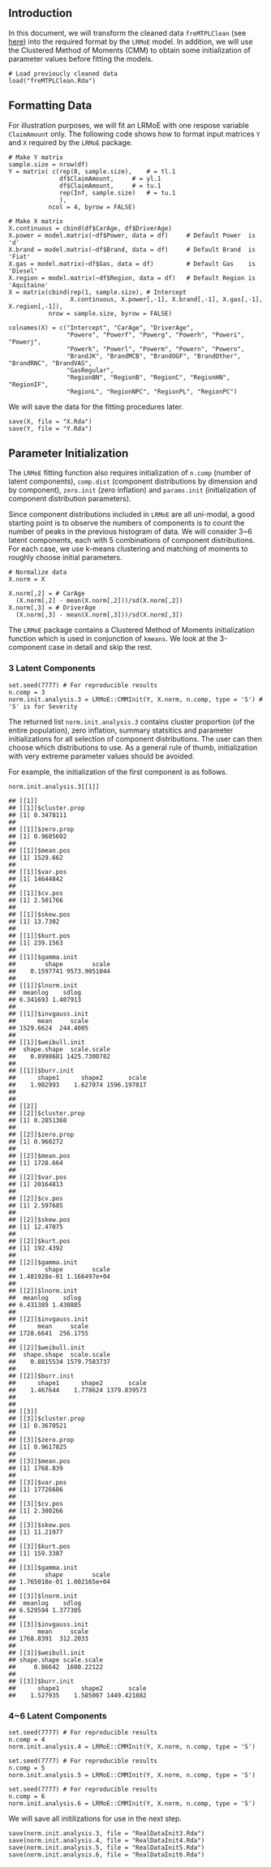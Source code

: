 Introduction
------------

In this document, we will transform the cleaned data `freMTPLClean` (see
[here](https://work.sparktseung.com/LRMoE-Paper-Demo/3-RealDataPreliminary/RealDataCleaning-jekyll.html))
into the required format by the `LRMoE` model. In addition, we will use
the Clustered Method of Moments (CMM) to obtain some initialization of
parameter values before fitting the models.

    # Load previoucly cleaned data
    load("freMTPLClean.Rda")

Formatting Data
---------------

For illustration purposes, we will fit an LRMoE with one respose
variable `ClaimAmount` only. The following code shows how to format
input matrices `Y` and `X` required by the `LRMoE` package.

    # Make Y matrix
    sample.size = nrow(df)
    Y = matrix( c(rep(0, sample.size),    # = tl.1
                  df$ClaimAmount,     # = yl.1
                  df$ClaimAmount,     # = tu.1
                  rep(Inf, sample.size)   # = tu.1
                  ), 
               ncol = 4, byrow = FALSE)

    # Make X matrix
    X.continuous = cbind(df$CarAge, df$DriverAge)
    X.power = model.matrix(~df$Power, data = df)     # Default Power  is 'd'
    X.brand = model.matrix(~df$Brand, data = df)     # Default Brand  is 'Fiat'
    X.gas = model.matrix(~df$Gas, data = df)         # Default Gas    is 'Diesel'
    X.region = model.matrix(~df$Region, data = df)   # Default Region is 'Aquitaine'
    X = matrix(cbind(rep(1, sample.size), # Intercept
                     X.continuous, X.power[,-1], X.brand[,-1], X.gas[,-1], X.region[,-1]),
               nrow = sample.size, byrow = FALSE)

    colnames(X) = c("Intercept", "CarAge", "DriverAge",
                    "Powere", "Powerf", "Powerg", "Powerh", "Poweri", "Powerj", 
                    "Powerk", "Powerl", "Powerm", "Powern", "Powero",
                    "BrandJK", "BrandMCB", "BrandOGF", "BrandOther", "BrandRNC", "BrandVAS",
                    "GasRegular",
                    "RegionBN", "RegionB", "RegionC", "RegionHN", "RegionIF", 
                    "RegionL", "RegionNPC", "RegionPL", "RegionPC")

We will save the data for the fitting procedures later.

    save(X, file = "X.Rda")
    save(Y, file = "Y.Rda")

Parameter Initialization
------------------------

The `LRMoE` fitting function also requires initialization of `n.comp`
(number of latent components), `comp.dist` (component distributions by
dimension and by component), `zero.init` (zero inflation) and
`params.init` (initialization of component distribution parameters).

Since component distributions included in `LRMoE` are all uni-modal, a
good starting point is to observe the numbers of components is to count
the number of peaks in the previous histogram of data. We will consider
3~6 latent components, each with 5 combinations of component
distributions. For each case, we use k-means clustering and matching of
moments to roughly choose initial parameters.

    # Normalize data
    X.norm = X

    X.norm[,2] = # CarAge
      (X.norm[,2] - mean(X.norm[,2]))/sd(X.norm[,2])
    X.norm[,3] = # DriverAge
      (X.norm[,3] - mean(X.norm[,3]))/sd(X.norm[,3])

The `LRMoE` package contains a Clustered Method of Moments
initialization function which is used in conjunction of `kmeans`. We
look at the 3-component case in detail and skip the rest.

### 3 Latent Components

    set.seed(7777) # For reproducible results
    n.comp = 3
    norm.init.analysis.3 = LRMoE::CMMInit(Y, X.norm, n.comp, type = 'S') # 'S' is for Severity

The returned list `norm.init.analysis.3` contains cluster proportion (of
the entire population), zero inflation, summary statsitics and parameter
initializations for all selection of component distributions. The user
can then choose which distributions to use. As a general rule of thumb,
initialization with very extreme parameter values should be avoided.

For example, the initialization of the first component is as follows.

    norm.init.analysis.3[[1]]

    ## [[1]]
    ## [[1]]$cluster.prop
    ## [1] 0.3478111
    ## 
    ## [[1]]$zero.prop
    ## [1] 0.9605602
    ## 
    ## [[1]]$mean.pos
    ## [1] 1529.662
    ## 
    ## [[1]]$var.pos
    ## [1] 14644842
    ## 
    ## [[1]]$cv.pos
    ## [1] 2.501766
    ## 
    ## [[1]]$skew.pos
    ## [1] 13.7302
    ## 
    ## [[1]]$kurt.pos
    ## [1] 239.1563
    ## 
    ## [[1]]$gamma.init
    ##        shape        scale 
    ##    0.1597741 9573.9051044 
    ## 
    ## [[1]]$lnorm.init
    ##  meanlog    sdlog 
    ## 6.341693 1.407913 
    ## 
    ## [[1]]$invgauss.init
    ##      mean     scale 
    ## 1529.6624  244.4005 
    ## 
    ## [[1]]$weibull.init
    ##  shape.shape  scale.scale 
    ##    0.8998681 1425.7300782 
    ## 
    ## [[1]]$burr.init
    ##      shape1      shape2       scale 
    ##    1.902993    1.627074 1596.197817 
    ## 
    ## 
    ## [[2]]
    ## [[2]]$cluster.prop
    ## [1] 0.2851368
    ## 
    ## [[2]]$zero.prop
    ## [1] 0.960272
    ## 
    ## [[2]]$mean.pos
    ## [1] 1728.664
    ## 
    ## [[2]]$var.pos
    ## [1] 20164813
    ## 
    ## [[2]]$cv.pos
    ## [1] 2.597685
    ## 
    ## [[2]]$skew.pos
    ## [1] 12.47075
    ## 
    ## [[2]]$kurt.pos
    ## [1] 192.4392
    ## 
    ## [[2]]$gamma.init
    ##        shape        scale 
    ## 1.481928e-01 1.166497e+04 
    ## 
    ## [[2]]$lnorm.init
    ##  meanlog    sdlog 
    ## 6.431389 1.430885 
    ## 
    ## [[2]]$invgauss.init
    ##      mean     scale 
    ## 1728.6641  256.1755 
    ## 
    ## [[2]]$weibull.init
    ##  shape.shape  scale.scale 
    ##    0.8815534 1579.7583737 
    ## 
    ## [[2]]$burr.init
    ##      shape1      shape2       scale 
    ##    1.467644    1.778624 1379.839573 
    ## 
    ## 
    ## [[3]]
    ## [[3]]$cluster.prop
    ## [1] 0.3670521
    ## 
    ## [[3]]$zero.prop
    ## [1] 0.9617825
    ## 
    ## [[3]]$mean.pos
    ## [1] 1768.839
    ## 
    ## [[3]]$var.pos
    ## [1] 17726686
    ## 
    ## [[3]]$cv.pos
    ## [1] 2.380266
    ## 
    ## [[3]]$skew.pos
    ## [1] 11.21977
    ## 
    ## [[3]]$kurt.pos
    ## [1] 159.3387
    ## 
    ## [[3]]$gamma.init
    ##        shape        scale 
    ## 1.765018e-01 1.002165e+04 
    ## 
    ## [[3]]$lnorm.init
    ##  meanlog    sdlog 
    ## 6.529594 1.377305 
    ## 
    ## [[3]]$invgauss.init
    ##      mean     scale 
    ## 1768.8391  312.2033 
    ## 
    ## [[3]]$weibull.init
    ## shape.shape scale.scale 
    ##     0.86642  1600.22122 
    ## 
    ## [[3]]$burr.init
    ##      shape1      shape2       scale 
    ##    1.527935    1.585007 1449.421882

### 4~6 Latent Components

    set.seed(7777) # For reproducible results
    n.comp = 4
    norm.init.analysis.4 = LRMoE::CMMInit(Y, X.norm, n.comp, type = 'S')

    set.seed(7777) # For reproducible results
    n.comp = 5
    norm.init.analysis.5 = LRMoE::CMMInit(Y, X.norm, n.comp, type = 'S')

    set.seed(7777) # For reproducible results
    n.comp = 6
    norm.init.analysis.6 = LRMoE::CMMInit(Y, X.norm, n.comp, type = 'S')

We will save all initilizations for use in the next step.

    save(norm.init.analysis.3, file = "RealDataInit3.Rda")
    save(norm.init.analysis.4, file = "RealDataInit4.Rda")
    save(norm.init.analysis.5, file = "RealDataInit5.Rda")
    save(norm.init.analysis.6, file = "RealDataInit6.Rda")
